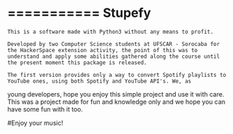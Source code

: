 ===========
  Stupefy
===========
    This is a software made with Python3 without any means to profit.

    Developed by two Computer Science students at UFSCAR - Sorocaba for the HackerSpace extension activity, the point of this was to understand and apply some abilities gathered along the course until the present moment this package is released.

    The first version provides only a way to convert Spotify playlists to YouTube ones, using both Spotify and YouTube API's. We, as
young developers, hope you enjoy this simple project and use it with care. This was a project made for fun and knowledge only and we hope you can have some fun with it too. 

#Enjoy your music!